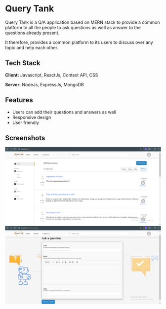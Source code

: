 # Query Tank

Query Tank is a Q/A application based on MERN stack to provide a common platform to all the people to ask questions as well as answer to the questions already present.

It therefore, provides a common platform to its users to discuss over any topic and help each other.

## Tech Stack

**Client:** Javascript, ReactJs, Context API, CSS

**Server:** NodeJs, ExpressJs, MongoDB


## Features

- Users can add their questions and answers as well
- Responsive design
- User friendly


## Screenshots

![App Screenshot](./images/Screenshot%20(105).png)
![App Screenshot](./images/Screenshot%20(106).png)

